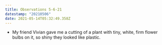 ```yaml
---
title: Observations 5-6-21
datestamp: "20210506"
date: 2021-05-14T05:32:49.358Z
---
```

- My friend Vivian gave me a cutting of a plant with tiny, white, firm flower bulbs on it, so shiny they looked like plastic.